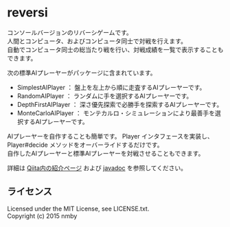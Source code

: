 # reversi
コンソールバージョンのリバーシゲームです。  
人間とコンピュータ、およびコンピュータ同士で対戦を行えます。  
自動でコンピュータ同士の総当たり戦を行い、対戦成績を一覧で表示することもできます。  
  
次の標準AIプレーヤーがパッケージに含まれています。
* SimplestAIPlayer ： 盤上を左上から順に走査するAIプレーヤーです。  
* RandomAIPlayer ： ランダムに手を選択するAIプレーヤーです。  
* DepthFirstAIPlayer ： 深さ優先探索で必勝手を探索するAIプレーヤーです。  
* MonteCarloAIPlayer ： モンテカルロ・シミュレーションにより最善手を選択するAIプレーヤーです。  

AIプレーヤーを自作することも簡単です。
Player インタフェースを実装し、Player#decide メソッドをオーバーライドするだけです。  
自作したAIプレーヤーと標準AIプレーヤーを対戦させることもできます。  
  
詳細は [Qiita内の紹介ページ](http://qiita.com/nmby/items/bd44e28d937108fa3eb0)
および [javadoc](http://nmby.github.io/reversi/api-docs/index.html) を参照してください。  
  
## ライセンス
Licensed under the MIT License, see LICENSE.txt.  
Copyright (c) 2015 nmby  

